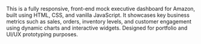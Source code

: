 This is a fully responsive, front-end mock executive dashboard for Amazon, built using HTML, CSS, and vanilla JavaScript. It showcases key business metrics such as sales, orders, inventory levels, and customer engagement using dynamic charts and interactive widgets. Designed for portfolio and UI/UX prototyping purposes.
